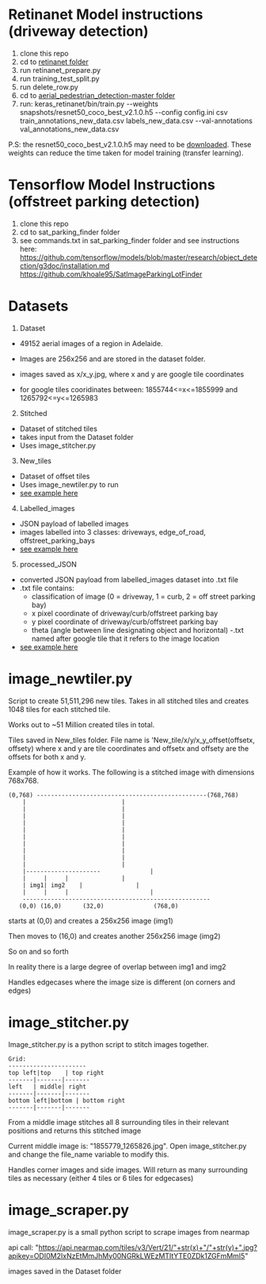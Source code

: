 # Retinanet Model instructions (driveway detection)
1. clone this repo
2. cd to [retinanet folder](https://github.com/pyggteam/aerials/tree/master/retinanet) 
3. run retinanet_prepare.py
4. run training_test_split.py
5. run delete_row.py
6. cd to [aerial_pedestrian_detection-master folder](https://github.com/pyggteam/aerials/tree/master/retinanet/aerial_pedestrian_detection-master)
7. run:
keras_retinanet/bin/train.py --weights snapshots/resnet50_coco_best_v2.1.0.h5  --config config.ini csv train_annotations_new_data.csv labels_new_data.csv --val-annotations val_annotations_new_data.csv

P.S: the resnet50_coco_best_v2.1.0.h5 may need to be [downloaded](https://github.com/fizyr/keras-retinanet/releases). These weights can reduce the time taken for model training (transfer learning).


# Tensorflow Model Instructions (offstreet parking detection)
1. clone this repo
2. cd to sat_parking_finder folder
3. see commands.txt in sat_parking_finder folder and see instructions here:
https://github.com/tensorflow/models/blob/master/research/object_detection/g3doc/installation.md
https://github.com/khoale95/SatImageParkingLotFinder


# Datasets

1. Dataset

- 49152 aerial images of a region in Adelaide. 
- Images are 256x256 and are stored in the dataset folder.
- images saved as x/x_y.jpg, where x and y are google tile coordinates 

- for google tiles cooridinates between: 1855744<=x<=1855999 and 1265792<=y<=1265983

2. Stitched

- Dataset of stitched tiles
- takes input from the Dataset folder
- Uses image_stitcher.py

3. New_tiles

- Dataset of offset tiles
- Uses image_newtiler.py to run
- [see example here](https://github.com/pyggteam/aerials/blob/master/New_tiles/1855744/1265792/1855744_1265792_offset(0%2C0).jpg)


4. Labelled_images

- JSON payload of labelled images
- images labelled into 3 classes: driveways, edge_of_road, offstreet_parking_bays
- [see example here](https://github.com/pyggteam/aerials/blob/master/labelled_images/1855744/ann/1855744_1265792.jpg.json)

5. processed_JSON

- converted JSON payload from labelled_images dataset into .txt file
- .txt file contains:
	- classification of image (0 = driveway, 1 = curb, 2 = off street parking bay)
	- x pixel coordinate of driveway/curb/offstreet parking bay
	- y pixel coordinate of driveway/curb/offstreet parking bay
	- theta (angle between line designating object and horizontal)
-.txt named after google tile that it refers to the image location
- [see example here](https://github.com/pyggteam/aerials/blob/master/processed_JSON/1855744/1855744_1265792.csv)

# image_newtiler.py

Script to create 51,511,296 new tiles. Takes in all stitched tiles and creates 1048 tiles for each stitched tile. 

Works out to ~51 Million created tiles in total. 

Tiles saved in New_tiles folder. File name is 'New_tile/x/y/x_y_offset(offsetx, offsety) where x and y are tile coordinates and offsetx and offsety are the offsets for both x and y.


Example of how it works. The following is a stitched image with dimensions 768x768.

	(0,768) ------------------------------------------------(768,768)
	    |							|
	    |							|
	    |							|
	    |							|
	    |							|
	    |							|
	    |							|
	    |							|
	    |							|
	    |							|
	    |---------------------				|
	    |	  |		| 				|
	    | img1|	img2    |				|
	    |	  |		|		    	        |
	    -----------------------------------------------------
	   (0,0) (16,0)	     (32,0)		   	     (768,0)

starts at (0,0) and creates a 256x256 image (img1)

Then moves to (16,0) and creates another 256x256 image (img2)

So on and so forth



In reality there is a large degree of overlap between img1 and img2

Handles edgecases where the image size is different (on corners and edges)



# image_stitcher.py

Image_stitcher.py is a python script to stitch images together.

    Grid:
    ----------------------
    top left|top    | top right
    -------|-------|-------
    left   | middle| right
    -------|-------|-------
    bottom left|bottom | bottom right
    -------|-------|-------

From a middle image stitches all 8 surrounding tiles in their relevant positions and returns this stitched image

Current middle image is: "1855779_1265826.jpg". Open image_stitcher.py and change the file_name variable to modify this.

Handles corner images and side images. Will return as many surrounding tiles as necessary (either 4 tiles or 6 tiles for edgecases)


# image_scraper.py

image_scraper.py is a small python script to scrape images from nearmap

api call: "https://api.nearmap.com/tiles/v3/Vert/21/"+str(x)+"/"+str(y)+".jpg?apikey=ODI0M2IxNzEtMmJhMy00NGRkLWEzMTItYTE0ZDk1ZGFmMmI5"

images saved in the Dataset folder


